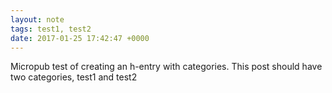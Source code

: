 ```yaml
---
layout: note
tags: test1, test2
date: 2017-01-25 17:42:47 +0000
---
```

Micropub test of creating an h-entry with categories. This post should have two categories, test1 and test2